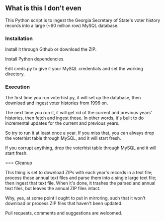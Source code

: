## What is this I don't even

This Python script is to ingest the Georgia Secretary of State's
voter history records into a large (~60 million row) MySQL database.

### Installation

Install it through Github or download the ZIP.

Install Python dependencies.

Edit creds.py to give it your MySQL credentials and set the working directory.

### Execution

The first time you run voterhist.py, it will set up the database, then 
download and ingest voter histories from 1996 on.

The next time you run it, it will get rid of the current and previous 
years' histories, then fetch and ingest those. In other words, it's 
built to do incremental updates for the current and previous years.

So try to run it at least once a year. If you miss that, you can always 
drop the voterhist table through MySQL, and it will start fresh.

If you corrupt anything, drop the voterhist table through MySQL and it 
will start fresh.

=== Cleanup

This thing is set to download ZIPs with each year's records in a text 
file; process those annual text files and parse them into a single large 
text file; then ingest that text file. When it's done, it trashes the 
parsed and annual text files, but leaves the annual ZIP files intact.

Why, yes, at some point I ought to put in mirroring, such that it won't 
download or process ZIP files that haven't been updated.

Pull requests, comments and suggestions are welcomed.
